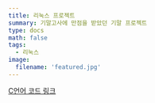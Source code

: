 ```yaml
---
title: 리눅스 프로젝트
summary: 기말고사에 만점을 받았던 기말 프로젝트
type: docs
math: false
tags:
  - 리눅스
image:
  filename: 'featured.jpg'
---
```


[C언어 코드 링크](https://github.com/Coti00/linux_project)
